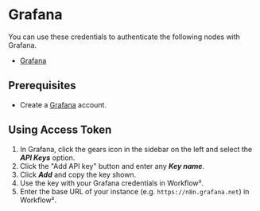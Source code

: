 # Grafana

You can use these credentials to authenticate the following nodes with Grafana.
- [Grafana](/workflow/integrations/nodes/workflow-nodes-base.grafana/)

## Prerequisites

- Create a [Grafana](https://grafana.com/) account.

## Using Access Token

1. In Grafana, click the gears icon in the sidebar on the left and select the ***API Keys*** option.
2. Click the "Add API key" button and enter any ***Key name***.
3. Click ***Add*** and copy the key shown.
4. Use the key with your Grafana credentials in Workflow².
5. Enter the base URL of your instance (e.g. `https://n8n.grafana.net`) in Workflow².

